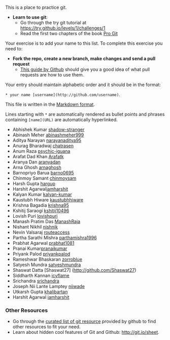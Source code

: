 This is a place to practice git.

- **Learn to use git**:
  - Go through the try git tutorial at https://try.github.io/levels/1/challenges/1
  - Read the first two chapters of the book [Pro Git](http://git-scm.com/book/en/v2)

 Your exercise is to add your name to this list. To complete this exercise you need to:

- **Fork the repo, create a new branch, make changes and send a pull request**
  - [This guide by Github](https://help.github.com/articles/using-pull-requests/) should give you a good idea of what pull requests are how to use them.


Your entry should maintain alphabetic order and it should be in the format:

`* your name [username](http://github.com/username)`. 

This file is written in the [Markdown format](https://guides.github.com/features/mastering-markdown/).

Lines starting with `*` are automatically rendered as bullet points and phrases containing `[name](URL)` are automatically hyperlinked.

* Abhishek Kumar [shadow-stranger](http://github.com/shadow-stranger)
* Abinash Meher [abinashmeher999](http://github.com/abinashmeher999)
* Aditya Narayan [narayanaditya95](http://github.com/narayanaditya95)
* Anurag Bharadwaj [chatrasen](http://github.com/chatrasen)
* Anum Raza [psychic-iguana](http://github.com/psychic-iguana)
* Arafat Dad Khan [Arafatk](https://github.com/Arafatk)
* Aranya Dan [aranyadan](http://github.com/aranyadan)
* Arna Ghosh [arnaghosh](http://github.com/arnaghosh)
* Barnopriyo Barua [barno0695](http://github.com/barno0695)
* Chinmoy Samant [chinmoysam](https://github.com/chinmoysam)
* Harsh Gupta [hargup](http://github.com/hargup)
* Harshit Agarwal[iamharshit](https://github.com/iamharshit)
* Kalyan Kumar [kalyan-kumar](http://github.com/kalyan-kumar)
* Kaustubh Hiware [kaustubhhiware](https://github.com/kaustubhhiware)
* Krishna Bagadia [krishna95](http://github.com/krishna95)
* Kshitij Saraogi [kshitij10496](https://github.com/kshitij10496)
* Lovish Puri [lovishpuri](http:/github.com/lovishpuri)
* Manash Pratim Das [ManashRaja](http://github.com/Manashraja)
* Nishant Nikhil [nishnik](http://github.com/nishnik)
* Nevin Valsaraj [routeaccess](http://github.com/routeaccess)
* Partha Sarathi Mishra [parthamishra1996](http://github.com/parthamishra1996)
* Prabhat Agarwal [prabhat1081](http://github.com/prabhat1081)
* Pranai Kumar[pranaikumar](http://github.com/pranaikumar)
* Priyank Palod [priyankpalod](https://github.com/priyankpalod)
* Rameshwar Bhaskaran [zorroblue](https://github.com/zorroblue)
* Satyesh Mundra [satyeshmundra](https://github.com/satyeshmundra)
* Shaswat Datta [Shaswat27] (http://github.com/Shaswat27) 
* Siddharth Kannan [icyflame](http://github.com/icyflame)
* Srichandra [srichandra](https://github.com/srichandra)
* Joseph Nii Lante Lamptey [niiwade](https://github.com/niiwade)
* Utkarsh Gupta [khalibartan](https://github.com/khalibartan)
* Harshit Agarwal [iamharshit](https://github.com/iamharshit)



### Other Resources

* Go through the [curated list of git resource](https://help.github.com/articles/good-resources-for-learning-git-and-github/)
  provided by github to find other resources to fit your need.
* Learn about hidden cool features of Git and Github: http://git.io/sheet.
